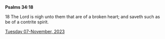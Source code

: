 **Psalms 34:18**

18 The Lord is nigh unto them that are of a broken heart; and saveth such as be of a contrite spirit.

[Tuesday 07-November, 2023](https://getbible.life/kjv/Psalms/34/18)

